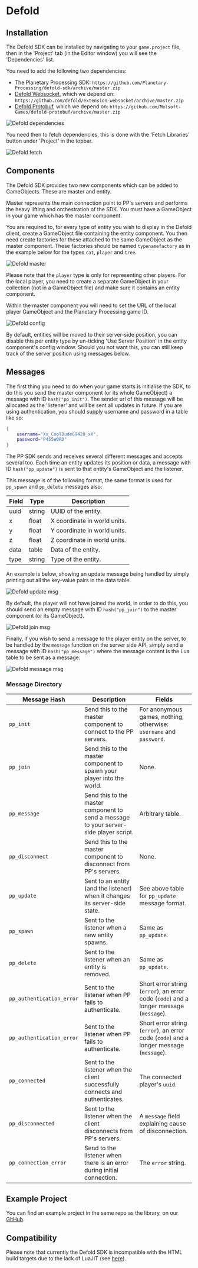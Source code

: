 # Defold

## Installation

The Defold SDK can be installed by navigating to your `game.project` file, then in the 'Project' tab (in the Editor window) you will see the 'Dependencies' list.

You need to add the following two dependencies:

* The Planetary Processing SDK: `https://github.com/Planetary-Processing/defold-sdk/archive/master.zip`
* [Defold Websocket](https://github.com/defold/extension-websocket), which we depend on: `https://github.com/defold/extension-websocket/archive/master.zip`
* [Defold Protobuf](https://github.com/Melsoft-Games/defold-protobuf), which we depend on: `https://github.com/Melsoft-Games/defold-protobuf/archive/master.zip`

![Defold dependencies](https://planetaryprocessing.io/static/img/defold_dependencies.png)

You need then to fetch dependencies, this is done with the 'Fetch Libraries' button under 'Project' in the topbar.

![Defold fetch](https://planetaryprocessing.io/static/img/defold_fetch.png)

## Components

The Defold SDK provides two new components which can be added to GameObjects. These are master and entity.

Master represents the main connection point to PP's servers and performs the heavy lifting and orchestration of the SDK. You must have a GameObject in your game which has the master component.

You are required to, for every type of entity you wish to display in the Defold client, create a GameObject file containing the entity component. You then need create factories for these attached to the same GameObject as the master component. These factories should be named `typenamefactory` as in the example below for the types `cat`, `player` and `tree`.

![Defold master](https://planetaryprocessing.io/static/img/defold_master.png)

Please note that the `player` type is only for representing other players. For the local player, you need to create a separate GameObject in your collection (not in a GameObject file) and make sure it contains an entity component.

Within the master component you will need to set the URL of the local player GameObject and the Planetary Processing game ID.

![Defold config](https://planetaryprocessing.io/static/img/defold_config.png)

By default, entities will be moved to their server-side position, you can disable this per entity type by un-ticking 'Use Server Position' in the entity component's config window. Should you not want this, you can still keep track of the server position using messages below.

## Messages

The first thing you need to do when your game starts is initialise the SDK, to do this you send the master component (or its whole GameObject) a message with ID `hash("pp_init")`. The sender url of this message will be allocated as the 'listener' and will be sent all updates in future. If you are using authentication, you should supply username and password in a table like so:

```lua
{
    username="Xx_CoolDude69420_xX",
    password="P455W0RD"
}
```

The PP SDK sends and receives several different messages and accepts several too. Each time an entity updates its position or data, a message with ID `hash("pp_update")` is sent to that entity's GameObject and the listener.

This message is of the following format, the same format is used for `pp_spawn` and `pp_delete` messages also:

| Field | Type   | Description                  |
| ----- | ------ | ---------------------------- |
| uuid  | string | UUID of the entity.          |
| x     | float  | X coordinate in world units. |
| y     | float  | Y coordinate in world units. |
| z     | float  | Z coordinate in world units. |
| data  | table  | Data of the entity.          |
| type  | string | Type of the entity.          |

An example is below, showing an update message being handled by simply printing out all the key-value pairs in the data table.

![Defold update msg](https://planetaryprocessing.io/static/img/defold_update.png)

By default, the player will not have joined the world, in order to do this, you should send an empty message with ID `hash("pp_join")` to the master component (or its GameObject).

![Defold join msg](https://planetaryprocessing.io/static/img/defold_join.png)

Finally, if you wish to send a message to the player entity on the server, to be handled by the `message` function on the server side API, simply send a message with ID `hash("pp_message")` where the message content is the Lua table to be sent as a message.

![Defold message msg](https://planetaryprocessing.io/static/img/defold_post.png)

### Message Directory

| Message Hash              | Description                                                                            | Fields                                                                                 |
| ------------------------- | -------------------------------------------------------------------------------------- | -------------------------------------------------------------------------------------- |
| `pp_init`                 | Send this to the master component to connect to the PP servers.                        | For anonymous games, nothing, otherwise: `username` and `password`.                    |
| `pp_join`                 | Send this to the master component to spawn your player into the world.                 | None.                                                                                  |
| `pp_message`              | Send this to the master component to send a message to your server-side player script. | Arbitrary table.                                                                       |
| `pp_disconnect`           | Send this to the master component to disconnect from PP's servers.                     | None.                                                                                  |
| `pp_update`               | Sent to an entity (and the listener) when it changes its server-side state.            | See above table for `pp_update` message format.                                        |
| `pp_spawn`                | Sent to the listener when a new entity spawns.                                         | Same as `pp_update`.                                                                   |
| `pp_delete`               | Sent to the listener when an entity is removed.                                        | Same as `pp_update`.                                                                   |
| `pp_authentication_error` | Sent to the listener when PP fails to authenticate.                                    | Short error string (`error`), an error code (`code`) and a longer message (`message`). |
| `pp_authentication_error` | Sent to the listener when PP fails to authenticate.                                    | Short error string (`error`), an error code (`code`) and a longer message (`message`). |
| `pp_connected`            | Sent to the listener when the client successfully connects and authenticates.          | The connected player's `uuid`.                                                         |
| `pp_disconnected`         | Sent to the listener when the client disconnects from PP's servers.                    | A `message` field explaining cause of disconnection.                                   |
| `pp_connection_error`     | Send to the listener when there is an error during initial connection.                 | The `error` string.                                                                    |

## Example Project

You can find an example project in the same repo as the library, on our [GitHub](https://github.com/planetary-processing/defold-sdk).

## Compatibility

Please note that currently the Defold SDK is incompatible with the HTML build targets due to the lack of LuaJIT (see [here](https://defold.com/manuals/lua/)).
